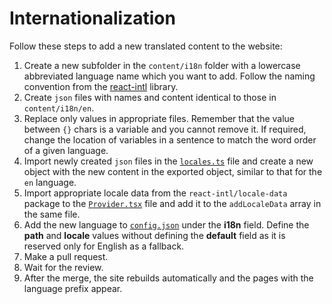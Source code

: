 # Internationalization

Follow these steps to add a new translated content to the website:
1. Create a new subfolder in the `content/i18n` folder with a lowercase abbreviated language name which you want to add. Follow the naming convention from the [react-intl](https://github.com/yahoo/react-intl) library.
2. Create `json` files with names and content identical to those in `content/i18n/en`.
3. Replace only values in appropriate files. Remember that the value between `{}` chars is a variable and you cannot remove it. If required, change the location of variables in a sentence to match the word order of a given language.
4. Import newly created `json` files in the [`locales.ts`](../../src/common/i18n/locales.ts) file and create a new object with the new content in the exported object, similar to that for the `en` language.
5. Import appropriate locale data from the `react-intl/locale-data` package to the [`Provider.tsx`](../../src/common/i18n/Provider.tsx) file and add it to the `addLocaleData` array in the same file.
6. Add the new language to [`config.json`](../../config.json) under the **i18n** field. Define the **path** and **locale** values without defining the **default** field as it is reserved only for English as a fallback.
7. Make a pull request.
8. Wait for the review.
9. After the merge, the site rebuilds automatically and the pages with the language prefix appear.
